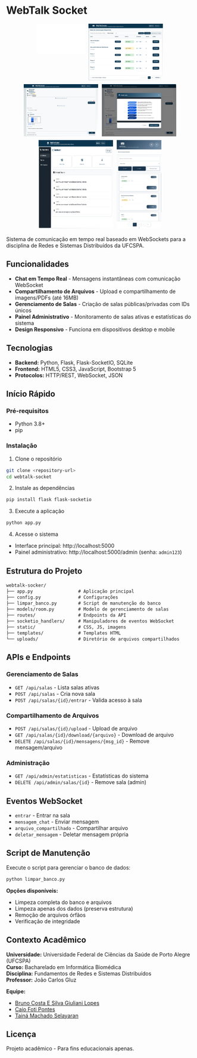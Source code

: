 # WebTalk Socket

<div style="display:flex; flex-wrap:wrap; justify-content:center; gap:10px; margin-bottom:20px;">
  <img src="static/images/ufcspa-logo.png" alt="UFCSPA Logo" style="height:80px;">
  <img src="static/images/tela-inicial-desktop.png" alt="Tela Inicial Desktop" style="width:200px;">
  <img src="static/images/tela-chat-desktop.png" alt="Tela Chat Desktop" style="width:200px;">
  <img src="static/images/tela-chat-desktop-anexo.png" alt="Tela Chat com Anexo" style="width:200px;">
  <img src="static/images/tela-admin-desktop.png" alt="Tela Admin Desktop" style="width:200px;">
  <img src="static/images/tela-inicial-mobile.jpg" alt="Tela Inicial Mobile" style="width:120px;">
</div>

Sistema de comunicação em tempo real baseado em WebSockets para a disciplina de Redes e Sistemas Distribuídos da UFCSPA.

## Funcionalidades

- **Chat em Tempo Real** - Mensagens instantâneas com comunicação WebSocket
- **Compartilhamento de Arquivos** - Upload e compartilhamento de imagens/PDFs (até 16MB)
- **Gerenciamento de Salas** - Criação de salas públicas/privadas com IDs únicos
- **Painel Administrativo** - Monitoramento de salas ativas e estatísticas do sistema
- **Design Responsivo** - Funciona em dispositivos desktop e mobile

## Tecnologias

- **Backend:** Python, Flask, Flask-SocketIO, SQLite
- **Frontend:** HTML5, CSS3, JavaScript, Bootstrap 5
- **Protocolos:** HTTP/REST, WebSocket, JSON

## Início Rápido

### Pré-requisitos
- Python 3.8+
- pip

### Instalação

1. Clone o repositório
```bash
git clone <repository-url>
cd webtalk-socket
```

2. Instale as dependências
```bash
pip install flask flask-socketio
```

3. Execute a aplicação
```bash
python app.py
```

4. Acesse o sistema
- Interface principal: http://localhost:5000
- Painel administrativo: http://localhost:5000/admin (senha: `admin123`)

## Estrutura do Projeto

```
webtalk-socker/
├── app.py                 # Aplicação principal
├── config.py              # Configurações
├── limpar_banco.py        # Script de manutenção do banco
├── models/room.py         # Modelo de gerenciamento de salas
├── routes/                # Endpoints da API
├── socketio_handlers/     # Manipuladores de eventos WebSocket
├── static/                # CSS, JS, imagens
├── templates/             # Templates HTML
└── uploads/               # Diretório de arquivos compartilhados
```

## APIs e Endpoints

### Gerenciamento de Salas
- `GET /api/salas` - Lista salas ativas
- `POST /api/salas` - Cria nova sala
- `POST /api/salas/{id}/entrar` - Valida acesso à sala

### Compartilhamento de Arquivos
- `POST /api/salas/{id}/upload` - Upload de arquivo
- `GET /api/salas/{id}/download/{arquivo}` - Download de arquivo
- `DELETE /api/salas/{id}/mensagens/{msg_id}` - Remove mensagem/arquivo

### Administração
- `GET /api/admin/estatisticas` - Estatísticas do sistema
- `DELETE /api/admin/salas/{id}` - Remove sala (admin)

## Eventos WebSocket

- `entrar` - Entrar na sala
- `mensagem_chat` - Enviar mensagem
- `arquivo_compartilhado` - Compartilhar arquivo
- `deletar_mensagem` - Deletar mensagem própria

## Script de Manutenção

Execute o script para gerenciar o banco de dados:

```bash
python limpar_banco.py
```

**Opções disponíveis:**
- Limpeza completa do banco e arquivos
- Limpeza apenas dos dados (preserva estrutura)
- Remoção de arquivos órfãos
- Verificação de integridade

## Contexto Acadêmico

**Universidade:** Universidade Federal de Ciências da Saúde de Porto Alegre (UFCSPA)  
**Curso:** Bacharelado em Informática Biomédica  
**Disciplina:** Fundamentos de Redes e Sistemas Distribuídos  
**Professor:** João Carlos Gluz

**Equipe:**
- [Bruno Costa E Silva Giuliani Lopes](https://www.linkedin.com/in/bruno-costa-e-silva-giuliani-lopes-955828282/)
- [Caio Foti Pontes](https://www.linkedin.com/in/caiofoti/)
- [Tainá Machado Selayaran](https://www.linkedin.com/in/taina-selayaran/)

## Licença

Projeto acadêmico - Para fins educacionais apenas.
